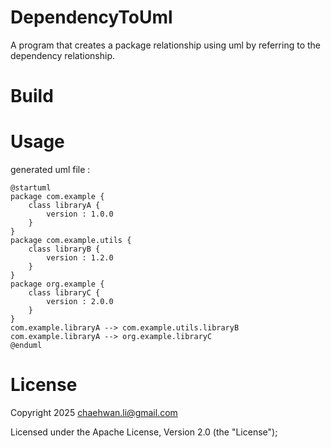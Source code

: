 # DependencyToUml
A program that creates a package relationship using uml by referring to the dependency relationship.

# Build

# Usage
generated uml file :
```uml
@startuml
package com.example {
    class libraryA {
        version : 1.0.0
    }
}
package com.example.utils {
    class libraryB {
        version : 1.2.0
    }
}
package org.example {
    class libraryC {
        version : 2.0.0
    }
}
com.example.libraryA --> com.example.utils.libraryB
com.example.libraryA --> org.example.libraryC
@enduml
```

# License
Copyright 2025 chaehwan.li@gmail.com

Licensed under the Apache License, Version 2.0 (the "License");
